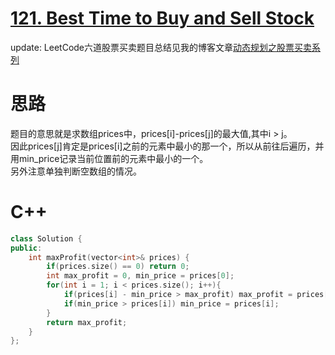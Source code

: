 # [121. Best Time to Buy and Sell Stock](https://leetcode.com/problems/best-time-to-buy-and-sell-stock/description/)

update: LeetCode六道股票买卖题目总结见我的博客文章[动态规划之股票买卖系列](https://shusentang.github.io/2019/11/03/Buy-and-Sell-Stock/)
# 思路
题目的意思就是求数组prices中，prices[i]-prices[j]的最大值,其中i > j。  
因此prices[j]肯定是prices[i]之前的元素中最小的那一个，所以从前往后遍历，并用min_price记录当前位置前的元素中最小的一个。  
另外注意单独判断空数组的情况。
# C++
``` C++
class Solution {
public:
    int maxProfit(vector<int>& prices) {
        if(prices.size() == 0) return 0;
        int max_profit = 0, min_price = prices[0];
        for(int i = 1; i < prices.size(); i++){
            if(prices[i] - min_price > max_profit) max_profit = prices[i] - min_price;
            if(min_price > prices[i]) min_price = prices[i];
        }
        return max_profit;
    }
};
```
